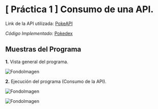# **[ Práctica 1 ]** Consumo de una API.

Link de la API utilizada: [PokeAPI](https://pokeapi.co/)

_Código Implementado:_ [Pokedex](./index.html)

## Muestras del Programa

**1.** Vista general del programa.

![FondoImagen](./)

**2.** Ejecución del programa (Consumo de la API).

![FondoImagen](./)

![FondoImagen](./)
